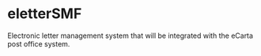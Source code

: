 # eletterSMF
Electronic letter management system that will be integrated with the eCarta post office system.
